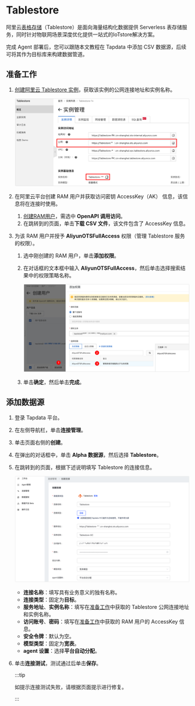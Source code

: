 # Tablestore

阿里云[表格存储](https://help.aliyun.com/document_detail/27280.html)（Tablestore）是面向海量结构化数据提供 Serverless 表存储服务，同时针对物联网场景深度优化提供一站式的IoTstore解决方案。

完成 Agent 部署后，您可以跟随本文教程在 Tapdata 中添加 CSV 数据源，后续可将其作为目标库来构建数据管道。

## <span id="prerequisite"> 准备工作 </span>

1. [创建阿里云 Tablestore 实例](https://help.aliyun.com/document_detail/342853.html)，获取该实例的公网连接地址和实例名称。

   ![获取 Tablestore 连接地址和名称](../../images/obtain_tablestore_info_cn.png)

2. 在阿里云平台创建 RAM 用户并获取访问密钥 AccessKey（AK） 信息，该信息将在连接时使用。

   1. [创建RAM用户](https://help.aliyun.com/document_detail/93720.htm#task-187540)，需选中 **OpenAPI 调用访问**。
   2. 在跳转到的页面，单击**下载 CSV 文件**，该文件包含了 AccessKey 信息。

3. 为该 RAM 用户并授予 **AliyunOTSFullAccess** 权限（管理 Tablestore 服务的权限）。

   1. 选中刚创建的 RAM 用户，单击**添加权限**。

   2. 在对话框的文本框中输入 **AliyunOTSFullAccess**，然后单击选择搜索结果中的权限策略名称。

      ![授予 RAM 用户权限](../../images/add_ram_permission_cn.png)

   3. 单击**确定**，然后单击**完成**。

## 添加数据源

1. 登录 Tapdata 平台。

2. 在左侧导航栏，单击**连接管理**。

3. 单击页面右侧的**创建**。

4. 在弹出的对话框中，单击 **Alpha 数据源**，然后选择 **Tablestore**。

5. 在跳转到的页面，根据下述说明填写 Tablestore 的连接信息。

   ![填写 Tablestore 连接信息](../../images/create_tablestore_connection_cn.png)

   * **连接名称**：填写具有业务意义的独有名称。
   * **连接类型**：固定为**目标**。
   * **服务地址**、**实例名称**：填写在[准备工作](#prerequisite)中获取的 Tablestore 公网连接地址和实例名称。
   * **访问账号**、**密码**：填写在[准备工作](#prerequisite)中获取的 RAM 用户的 AccessKey 信息。
   * **安全令牌**：默认为空。
   * **模型类型**：固定为**宽表**。
   * **agent 设置**：选择**平台自动分配**。

6. 单击**连接测试**，测试通过后单击**保存**。

   :::tip

   如提示连接测试失败，请根据页面提示进行修复。

   :::